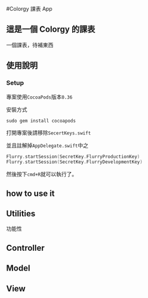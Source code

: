#Colorgy 課表 App
## 這是一個 Colorgy 的課表
一個課表，待補東西

## 使用說明 
### Setup 
專案使用`CocoaPods`版本`0.36`

安裝方式

```
sudo gem install cocoapods
```

打開專案後請移除`SecertKeys.swift`

並且註解掉`AppDelegate.swift`中之

```swift
Flurry.startSession(SecretKey.FlurryProductionKey)
Flurry.startSession(SecretKey.FlurryDevelopmentKey)
```

然後按下`cmd+R`就可以執行了。

## how to use it


## Utilities
功能性

## Controller

## Model

## View